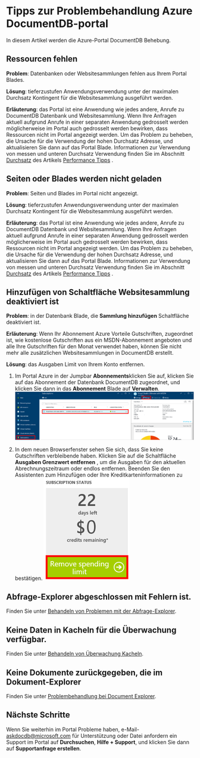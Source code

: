 <properties
    pageTitle="Behandeln von Problemen mit DocumentDB Portal | Microsoft Azure"
    description="Informieren Sie sich zur Lösung von Problemen im DocumentDB Azure-Portal aus." 
    services="documentdb"
    documentationCenter=""
    authors="mimig1"
    manager="jhubbard"
    editor="monicar"/>

<tags
    ms.service="documentdb"
    ms.workload="data-services"
    ms.tgt_pltfrm="na"
    ms.devlang="na"
    ms.topic="article"
    ms.date="08/29/2016"
    ms.author="mimig"/>

# <a name="azure-documentdb-portal-troubleshooting-tips"></a>Tipps zur Problembehandlung Azure DocumentDB-portal

In diesem Artikel werden die Azure-Portal DocumentDB Behebung. 

## <a name="resources-are-missing"></a>Ressourcen fehlen

**Problem**: Datenbanken oder Websitesammlungen fehlen aus Ihrem Portal Blades.

**Lösung**: tieferzustufen Anwendungsverwendung unter der maximalen Durchsatz Kontingent für die Websitesammlung ausgeführt werden. 

**Erläuterung**: das Portal ist eine Anwendung wie jedes andere, Anrufe zu DocumentDB Datenbank und Websitesammlung. Wenn Ihre Anfragen aktuell aufgrund Anrufe in einer separaten Anwendung gedrosselt werden möglicherweise im Portal auch gedrosselt werden bewirken, dass Ressourcen nicht im Portal angezeigt werden. Um das Problem zu beheben, die Ursache für die Verwendung der hohen Durchsatz Adresse, und aktualisieren Sie dann auf das Portal Blade. Informationen zur Verwendung von messen und unteren Durchsatz Verwendung finden Sie im Abschnitt [Durchsatz](documentdb-performance-tips.md#throughput) des Artikels [Performance Tipps](documentdb-performance-tips.md) .
 
## <a name="pages-or-blades-wont-load"></a>Seiten oder Blades werden nicht geladen

**Problem**: Seiten und Blades im Portal nicht angezeigt.

**Lösung**: tieferzustufen Anwendungsverwendung unter der maximalen Durchsatz Kontingent für die Websitesammlung ausgeführt werden. 

**Erläuterung**: das Portal ist eine Anwendung wie jedes andere, Anrufe zu DocumentDB Datenbank und Websitesammlung. Wenn Ihre Anfragen aktuell aufgrund Anrufe in einer separaten Anwendung gedrosselt werden möglicherweise im Portal auch gedrosselt werden bewirken, dass Ressourcen nicht im Portal angezeigt werden. Um das Problem zu beheben, die Ursache für die Verwendung der hohen Durchsatz Adresse, und aktualisieren Sie dann auf das Portal Blade. Informationen zur Verwendung von messen und unteren Durchsatz Verwendung finden Sie im Abschnitt [Durchsatz](documentdb-performance-tips.md#throughput) des Artikels [Performance Tipps](documentdb-performance-tips.md) .

## <a name="add-collection-button-is-disabled"></a>Hinzufügen von Schaltfläche Websitesammlung deaktiviert ist

**Problem**: in der Datenbank Blade, die **Sammlung hinzufügen** Schaltfläche deaktiviert ist.

**Erläuterung**: Wenn Ihr Abonnement Azure Vorteile Gutschriften, zugeordnet ist, wie kostenlose Gutschriften aus ein MSDN-Abonnement angeboten und alle Ihre Gutschriften für den Monat verwendet haben, können Sie nicht mehr alle zusätzlichen Websitesammlungen in DocumentDB erstellt.

**Lösung**: das Ausgaben Limit von Ihrem Konto entfernen.

1. Im Portal Azure in der Jumpbar **Abonnements**klicken Sie auf, klicken Sie auf das Abonnement der Datenbank DocumentDB zugeordnet, und klicken Sie dann in das **Abonnement** Blade auf **Verwalten**. 
    ![Definiert die DocumentDB bietet mehrere, auch (niedrige) Konsistenz-Modelle zur Auswahl](./media/documentdb-portal-troubleshooting/documentdb-change-billing.png)

2. In dem neuen Browserfenster sehen Sie sich, dass Sie keine Gutschriften verbleibende haben. Klicken Sie auf die Schaltfläche **Ausgaben Grenzwert entfernen** , um die Ausgaben für den aktuellen Abrechnungszeitraum oder endlos entfernen. Beenden Sie den Assistenten zum Hinzufügen oder Ihre Kreditkarteninformationen zu bestätigen. 
    ![Definiert die DocumentDB bietet mehrere, auch (niedrige) Konsistenz-Modelle zur Auswahl](./media/documentdb-portal-troubleshooting/documentdb-remove-spending-limit.png)

 
## <a name="query-explorer-completes-with-errors"></a>Abfrage-Explorer abgeschlossen mit Fehlern ist.

Finden Sie unter [Behandeln von Problemen mit der Abfrage-Explorer](documentdb-query-collections-query-explorer.md#troubleshoot).

## <a name="no-data-available-in-monitoring-tiles"></a>Keine Daten in Kacheln für die Überwachung verfügbar.

Finden Sie unter [Behandeln von Überwachung Kacheln](documentdb-monitor-accounts.md#troubleshooting).

## <a name="no-documents-returned-in-document-explorer"></a>Keine Dokumente zurückgegeben, die im Dokument-Explorer

Finden Sie unter [Problembehandlung bei Document Explorer](documentdb-view-json-document-explorer.md#troubleshoot).

## <a name="next-steps"></a>Nächste Schritte

Wenn Sie weiterhin im Portal Probleme haben, e-Mail- [askdocdb@microsoft.com](mailto:askdocdb@microsoft.com) für Unterstützung oder Datei anfordern ein Support im Portal auf **Durchsuchen**, **Hilfe + Support**, und klicken Sie dann auf **Supportanfrage erstellen**.
